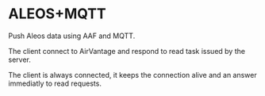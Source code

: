 ALEOS+MQTT
==========

Push Aleos data using AAF and MQTT.

The client connect to AirVantage and respond to read task issued by the server.

The client is always connected, it keeps the connection alive and an answer immediatly to read requests.


